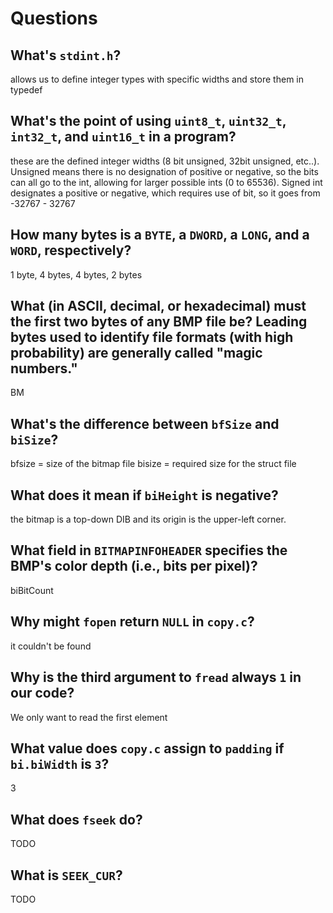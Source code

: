 # Questions

## What's `stdint.h`?

allows us to define integer types with specific widths and store them in typedef

## What's the point of using `uint8_t`, `uint32_t`, `int32_t`, and `uint16_t` in a program?

these are the defined integer widths (8 bit unsigned, 32bit unsigned, etc..). Unsigned means there is no designation of positive or negative, so the bits can all go to the int, allowing for larger possible ints (0 to 65536). Signed int designates a positive or negative, which requires use of bit, so it goes from -32767 - 32767

## How many bytes is a `BYTE`, a `DWORD`, a `LONG`, and a `WORD`, respectively?

1 byte, 4 bytes, 4 bytes, 2 bytes

## What (in ASCII, decimal, or hexadecimal) must the first two bytes of any BMP file be? Leading bytes used to identify file formats (with high probability) are generally called "magic numbers."

BM

## What's the difference between `bfSize` and `biSize`?

bfsize = size of the bitmap file
bisize = required size for the struct file 

## What does it mean if `biHeight` is negative?

the bitmap is a top-down DIB and its origin is the upper-left corner.

## What field in `BITMAPINFOHEADER` specifies the BMP's color depth (i.e., bits per pixel)?

biBitCount

## Why might `fopen` return `NULL` in `copy.c`?

it couldn't be found

## Why is the third argument to `fread` always `1` in our code?

We only want to read the first element 

## What value does `copy.c` assign to `padding` if `bi.biWidth` is `3`?

3

## What does `fseek` do?

TODO

## What is `SEEK_CUR`?

TODO

